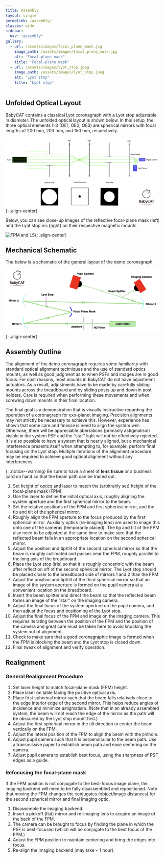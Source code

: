 ```yaml
---
title: Assembly
layout: single
permalink: /assembly/
classes: wide
sidebar:
  nav: "assembly"
gallery:
  - url: /assets/images/focal_plane_mask.jpg
    image_path: /assets/images/focal_plane_mask.jpg
    alt: "Focal-plane mask"
    title: "Focal-plane mask"
  - url: /assets/images/lyot_stop.jpeg
    image_path: /assets/images/lyot_stop.jpeg
    alt: "Lyot stop"
    title: "Lyot stop"
---
```

## Unfolded Optical Layout

BabyCAT contains a classical Lyot coronagraph with a Lyot stop adjustable in diameter. The unfolded optical layout is shown below.
In this setup, the three optical elements 1-3 (OE1, OE2, OE3) are spherical mirrors with focal lengths of 200 mm,
200 mm, and 150 mm, respectively.

![Optical Layout](/assets/images/BabyCAT_unfolded.png){: .align-center}

Below, you can see close-up images of the reflective focal-plane mask (left) and the Lyot stop iris (right) on their respective magnetic
mounts.

<img src="{{ site.url }}{{ site.baseurl }}/assets/images/fpm_ls.png" alt="FPM and LS" width="600"/>{: .align-center}

## Mechanical Schematic

The below is a schematic of the general layout of the demo coronagraph.

![BabyCAT schematic](/assets/images/BabyCAT_schematic.png){: .align-center}

## Assembly Outline

The alignment of the demo coronagraph requires some familiarity with standard optical alignment techniques and the use
of standard optics mounts, as well as good judgment as to when PSFs and images are in good focus. For cost reasons, most
mounts in BabyCAT do not have adjustment actuators. As a result, adjustments have to be made by carefully sliding mounts
across the breadboard and by sliding posts up and down in post holders. Care is required when performing these movements
and when screwing down mounts in their final location.

The final goal is a demonstration that is visually instructive regarding the operation of a coronagraph for exo-planet
imaging. Precision alignments may not strictly be necessary to achieve this. However, experience has shown that some
care and finesse is need to align the system well. Otherwise, there will be appreciable aberrations (primarily
astigmatism) visible in the system PSF and the “star” light will not be effectively rejected. It is also possible to
have a system that is nearly aligned, but a mechanical interference presents itself when attempting to, for example,
perform final focusing on the Lyot stop. Multiple iterations of the alignment procedure may be required to achieve good
optical alignment without any interferences.

{: .notice--warning}
Be sure to have a sheet of **lens tissue** or a business card on hand so that the beam path can be traced out.

1.	Set height of optics and laser to match the (arbitrarily set) height of the focal-plane mask (FPM).
2.	Use the laser to define the initial optical axis, roughly aligning the system aperture and the first spherical mirror to the beam.
3.	Set the relative positions of the FPM and first spherical mirror, and the tip and tilt of the spherical mirror.
4.	Roughly align the FPM aperture to the focus produced by the first spherical mirror. Auxiliary optics (re-imaging lens) are used to image this onto one of the cameras (temporarily placed). The tip and tilt of the FPM also need to be adjusted at the same time to make sure that the reflected beam falls in an appropriate location on the second spherical mirror.
5.	Adjust the position and tip/tilt of the second spherical mirror so that the beam is roughly collimated and passes near the FPM, roughly parallel to the long axis of the breadboard.
6.	Place the Lyot stop (iris) so that it is roughly concentric with the beam after reflection off of the second spherical mirror. The Lyot stop should be placed closer to the breadboard side of mirrors 1 and 2 than the FPM.
7.	Adjust the position and tip/tilt of the third spherical mirror so that an image of the system aperture is formed on the pupil camera at a convenient location on the breadboard.
8.	Insert the beam splitter and direct the beam so that the reflected beam forms an image of the “star” on the imaging camera.
9.	Adjust the final focus of the system aperture on the pupil camera, and then adjust the focus and positioning of the Lyot stop.
10.	Adjust the final focus of the FPM and image on the imaging camera. This requires iterating between the position of the FPM and the position of the camera and great care must be taken here to avoid knocking the system out of alignment.
11.	Check to make sure that a good coronagraphic image is formed when the FPM is blocking the beam and the Lyot stop is closed down.
12. Final tweak of alignment and verify operation. 

## Realignment

### General Realignment Procedure

1. Set laser height to match focal-plane mask (FPM) height.
2. Place laser on table facing the positive optical axis.
3. Place first spherical mirror such that the beam falls relatively close to the edge interior edge of the second mirror. This
helps reduce angles of incidence and minimize astigmatism. (Note that in an already assembled system, the beam will not reach the edge of the mirror as the path will be obscured by the Lyot stop mount first.)
4. Adjust the first spherical mirror in the tilt direction to center the beam vertically on the FPM.
5. Adjust the lateral position of the FPM to align the beam with the pinhole.
6. Adjust pupil camera such that it is perpendicular to the beam path. Use a transmissive paper to
establish beam path and ease centering on the camera.
7. Adjust pupil camera to establish best focus, using the sharpness of PSF edges as a guide.

### Refocusing the focal-plane mask

If the FPM position is not conjugate to the best-focus image plane, the imaging backend will need to be fully
disassembled and repositioned. Note that moving the FPM changes the conjugates (object/image distances) for the second
spherical mirror and final imaging optic.

1. Disassemble the imaging backend.
2. Insert a pickoff (flat) mirror and re-imaging lens to acquire an image of the back of the FPM.
3. The camera can be brought to focus by finding the plane in which the PSF is best-focused (which will be conjugate to the best focus of the FPM.)
4. Adjust the FPM position to maintain centering and bring the edges into focus.
5. Re-align the imaging backend (may take ~ 1 hour).
